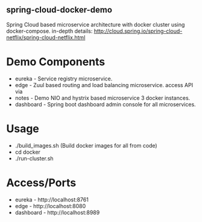 ## spring-cloud-docker-demo
Spring Cloud based microservice architecture with docker cluster using docker-compose.
in-depth details: http://cloud.spring.io/spring-cloud-netflix/spring-cloud-netflix.html

# Demo Components
* eureka - Service registry microservice.
* edge - Zuul based routing and load balancing microservice. access API via
* notes - Demo NIO and hystrix based microservice 3 docker instances.
* dashboard - Spring boot dashboard admin console for all microservices.

# Usage
* ./build_images.sh (Build docker images for all from code)
* cd docker
* ./run-cluster.sh

# Access/Ports
* eureka - http://localhost:8761
* edge - http://localhost:8080
* dashboard - http://localhost:8989
